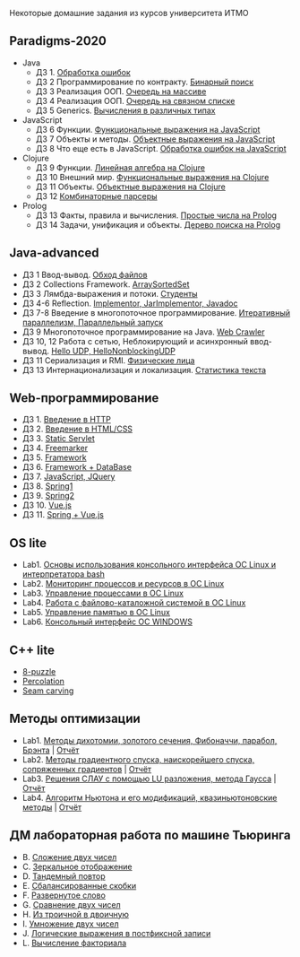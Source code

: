 Некоторые домашние задания из курсов университета ИТМО

Paradigms-2020
----

 * Java
   * ДЗ 1. [Обработка ошибок](https://github.com/AntonDubrovin/ITMO-University/tree/master/programming/2semestr/Java/DZ1)
   * ДЗ 2 Программирование по контракту. [Бинарный поиск](https://github.com/AntonDubrovin/ITMO-University/tree/master/programming/2semestr/Java/DZ2)
   * ДЗ 3 Реализация ООП. [Очередь на массиве](https://github.com/AntonDubrovin/ITMO-University/tree/master/programming/2semestr/Java/DZ3)
   * ДЗ 4 Реализация ООП. [Очередь на связном списке](https://github.com/AntonDubrovin/ITMO-University/tree/master/programming/2semestr/Java/DZ4)
   * ДЗ 5 Generics. [Вычисления в различных типах](https://github.com/AntonDubrovin/ITMO-University/tree/master/programming/2semestr/Java/DZ5)
 * JavaScript
   * ДЗ 6 Функции. [Функциональные выражения на JavaScript](https://github.com/AntonDubrovin/ITMO-University/tree/master/programming/2semestr/JavaScript/dz6)
   * ДЗ 7 Объекты и методы. [Объектные выражения на JavaScript](https://github.com/AntonDubrovin/ITMO-University/tree/master/programming/2semestr/JavaScript/hw7)
   * ДЗ 8 Что еще есть в JavaScript. [Обработка ошибок на JavaScript](https://github.com/AntonDubrovin/ITMO-University/tree/master/programming/2semestr/JavaScript/dz8)
 * Clojure
   * ДЗ 9 Функции. [Линейная алгебра на Clojure](https://github.com/AntonDubrovin/ITMO-University/tree/master/programming/2semestr/clojure/dz9)
   * ДЗ 10 Внешний мир. [Функциональные выражения на Clojure](https://github.com/AntonDubrovin/ITMO-University/tree/master/programming/2semestr/clojure/dz10)
   * ДЗ 11 Объекты. [Объектные выражения на Clojure](https://github.com/AntonDubrovin/ITMO-University/tree/master/programming/2semestr/clojure/dz11)
   * ДЗ 12 [Комбинаторные парсеры](https://github.com/AntonDubrovin/ITMO-University/tree/master/programming/2semestr/clojure/dz12)
 * Prolog
   * ДЗ 13 Факты, правила и вычисления. [Простые числа на Prolog](https://github.com/AntonDubrovin/ITMO-University/blob/master/programming/2semestr/Prolog/primes.pl)
   * ДЗ 14 Задачи, унификация и объекты. [Дерево поиска на Prolog](https://github.com/AntonDubrovin/ITMO-University/blob/master/programming/2semestr/Prolog/tree-map.pl)

Java-advanced
----

 * ДЗ 1 Ввод-вывод. [Обход файлов](https://github.com/AntonDubrovin/ITMO-University/tree/master/programming/4semestr/dz1(walk))
 * ДЗ 2 Collections Framework. [ArraySortedSet](https://github.com/AntonDubrovin/ITMO-University/tree/master/programming/4semestr/dz2(arrayset))
 * ДЗ 3 Лямбда-выражения и потоки. [Студенты](https://github.com/AntonDubrovin/ITMO-University/tree/master/programming/4semestr/dz3(student))
 * ДЗ 4-6 Reflection. [Implementor, JarImplementor, Javadoc](https://github.com/AntonDubrovin/ITMO-University/tree/master/programming/4semestr/dz4-6(Implementor%2C%20jar%2C%20javadoc))
 * ДЗ 7-8 Введение в многопоточное программирование. [Итеративный параллелизм, Параллельный запуск](https://github.com/AntonDubrovin/ITMO-University/tree/master/programming/4semestr/dz78(parallelism))
 * ДЗ 9 Многопоточное программирование на Java. [Web Crawler](https://github.com/AntonDubrovin/ITMO-University/tree/master/programming/4semestr/dz9(webCrawler))
 * ДЗ 10, 12 Работа с сетью, Неблокирующий и асинхронный ввод-вывод. [Hello UDP, HelloNonblockingUDP](https://github.com/AntonDubrovin/ITMO-University/tree/master/programming/4semestr/dz10%2C12(UDP%20client%2C%20server))
 * ДЗ 11 Сериализация и RMI. [Физические лица](https://github.com/AntonDubrovin/ITMO-University/tree/master/programming/4semestr/dz11(serialization%2C%20rmi))
 * ДЗ 13 Интернационализация и локализация. [Статистика текста](https://github.com/AntonDubrovin/ITMO-University/tree/master/programming/4semestr/dz13(textStatistics))

Web-программирование
----

 * ДЗ 1. [Введение в HTTP](https://github.com/AntonDubrovin/ITMO-University/tree/master/Web/HTTP-Server)
 * ДЗ 2. [Введение в HTML/CSS](https://github.com/AntonDubrovin/ITMO-University/tree/master/Web/lesson2(css))
 * ДЗ 3. [Static Servlet](https://github.com/AntonDubrovin/ITMO-University/tree/master/Web/lesson3(static%20servlet)/wp3)
 * ДЗ 4. [Freemarker](https://github.com/AntonDubrovin/ITMO-University/tree/master/Web/lesson4(freemarker))
 * ДЗ 5. [Framework](https://github.com/AntonDubrovin/ITMO-University/tree/master/Web/lesson5(framework))
 * ДЗ 6. [Framework + DataBase](https://github.com/AntonDubrovin/ITMO-University/tree/master/Web/lesson6(DB%2Center%2Cregister))
 * ДЗ 7. [JavaScript, JQuery](https://github.com/AntonDubrovin/ITMO-University/tree/master/Web/lesson7(js%2C%20jQuery))
 * ДЗ 8. [Spring1](https://github.com/AntonDubrovin/ITMO-University/tree/master/Web/lesson8(spring))
 * ДЗ 9. [Spring2](https://github.com/AntonDubrovin/ITMO-University/tree/master/Web/lesson9(spring))
 * ДЗ 10. [Vue.js](https://github.com/AntonDubrovin/ITMO-University/tree/master/Web/lesson10(vue.js))
 * ДЗ 11. [Spring + Vue.js](https://github.com/AntonDubrovin/ITMO-University/tree/master/Web/lesson11(vueJS%2Cspring))

OS lite
----

 * Lab1. [Основы использования консольного интерфейса ОС Linux и интерпретатора bash](https://github.com/AntonDubrovin/ITMO-University/tree/master/OS/lab1)
 * Lab2. [Мониторинг процессов и ресурсов в ОС Linux](https://github.com/AntonDubrovin/ITMO-University/tree/master/OS/lab2)
 * Lab3. [Управление процессами в ОС Linux](https://github.com/AntonDubrovin/ITMO-University/tree/master/OS/lab3)
 * Lab4. [Работа с файлово-каталожной системой в ОС Linux](https://github.com/AntonDubrovin/ITMO-University/tree/master/OS/lab4)
 * Lab5. [Управление памятью в ОС Linux](https://github.com/AntonDubrovin/ITMO-University/tree/master/OS/lab5)
 * Lab6. [Консольный интерфейс ОС WINDOWS](https://github.com/AntonDubrovin/ITMO-University/tree/master/OS/lab6)

C++ lite
----

 * [8-puzzle](https://github.com/AntonDubrovin/ITMO-University/tree/master/C%2B%2B/8-puzzle)
 * [Percolation](https://github.com/AntonDubrovin/ITMO-University/tree/master/C%2B%2B/percolation)
 * [Seam carving](https://github.com/AntonDubrovin/ITMO-University/tree/master/C%2B%2B/seam-carving)

Методы оптимизации
----

 * Lab1. [Методы дихотомии, золотого сечения, Фибоначчи, парабол, Брэнта](https://github.com/AntonDubrovin/OptimizationMethods/tree/master/src/info/metopt/approx/oneDimensional) | [Отчёт](https://github.com/AntonDubrovin/ITMO-University/blob/master/OptimizationMethodsReports/%D0%9E%D1%82%D1%87%D1%91%D1%821%D0%BB%D0%B0%D0%B1%D0%B0.pdf)
 * Lab2. [Методы градиентного спуска, наискорейшего спуска, сопряженных градиентов](https://github.com/AntonDubrovin/OptimizationMethods/tree/master/src/info/metopt/approx/gradient) | [Отчёт](https://github.com/AntonDubrovin/ITMO-University/blob/master/OptimizationMethodsReports/%D0%9E%D1%82%D1%87%D1%91%D1%822%D0%BB%D0%B0%D0%B1%D0%B0.pdf)
 * Lab3. [Решения СЛАУ с помощью LU разложения, метода Гаусса](https://github.com/AntonDubrovin/Gauss) | [Отчёт](https://github.com/AntonDubrovin/ITMO-University/blob/master/OptimizationMethodsReports/%D0%9E%D1%82%D1%87%D1%91%D1%823%D0%BB%D0%B0%D0%B1%D0%B0.pdf)
 * Lab4. [Алгоритм Ньютона и его модификаций, квазиньютоновские методы](https://github.com/AntonDubrovin/Newton) | [Отчёт](https://github.com/AntonDubrovin/ITMO-University/blob/master/OptimizationMethodsReports/%D0%9E%D1%82%D1%87%D1%91%D1%824%D0%BB%D0%B0%D0%B1%D0%B0.pdf)

ДМ лабораторная работа по машине Тьюринга
---

 * B. [Сложение двух чисел](https://github.com/AntonDubrovin/ITMO-University/blob/master/TuringMachine/aplusb.out)
 * C. [Зеркальное отображение](https://github.com/AntonDubrovin/ITMO-University/blob/master/TuringMachine/mirror.out)
 * D. [Тандемный повтор](https://github.com/AntonDubrovin/ITMO-University/blob/master/TuringMachine/tandem.out)
 * E. [Сбалансированные скобки](https://github.com/AntonDubrovin/ITMO-University/blob/master/TuringMachine/balanced.out)
 * F. [Развернутое слово](https://github.com/AntonDubrovin/ITMO-University/blob/master/TuringMachine/reverse.out)
 * G. [Сравнение двух чисел](https://github.com/AntonDubrovin/ITMO-University/blob/master/TuringMachine/less.out)
 * H. [Из троичной в двоичную](https://github.com/AntonDubrovin/ITMO-University/blob/master/TuringMachine/convertto2.out)
 * I. [Умножение двух чисел](https://github.com/AntonDubrovin/ITMO-University/blob/master/TuringMachine/multiplication.out)
 * J. [Логические выражения в постфиксной записи](https://github.com/AntonDubrovin/ITMO-University/blob/master/TuringMachine/postfixlogic.out)
 * L. [Вычисление факториала](https://github.com/AntonDubrovin/ITMO-University/blob/master/TuringMachine/factorial.out)
